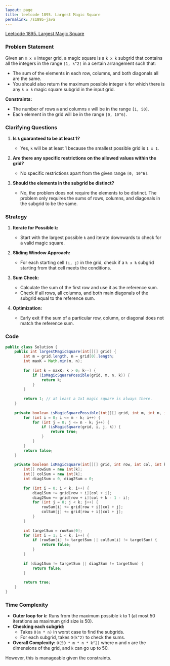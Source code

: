```yaml
---
layout: page
title: leetcode 1895. Largest Magic Square
permalink: /s1895-java
---
```

[Leetcode 1895. Largest Magic Square](https://algoadvance.github.io/algoadvance/l1895)
### Problem Statement

Given an `m x n` integer grid, a magic square is a `k x k` subgrid that contains all the integers in the range `[1, k^2]` in a certain arrangement such that:

- The sum of the elements in each row, columns, and both diagonals all are the same.
- You should also return the maximum possible integer `k` for which there is any `k x k` magic square subgrid in the input grid.

**Constraints:**
- The number of rows `m` and columns `n` will be in the range `[1, 50]`.
- Each element in the grid will be in the range `[0, 10^6]`.

### Clarifying Questions
1. **Is `k` guaranteed to be at least 1?**
   - Yes, `k` will be at least 1 because the smallest possible grid is `1 x 1`.

2. **Are there any specific restrictions on the allowed values within the grid?**
   - No specific restrictions apart from the given range `[0, 10^6]`.

3. **Should the elements in the subgrid be distinct?**
   - No, the problem does not require the elements to be distinct. The problem only requires the sums of rows, columns, and diagonals in the subgrid to be the same.

### Strategy
1. **Iterate for Possible `k`:**
   - Start with the largest possible `k` and iterate downwards to check for a valid magic square.
   
2. **Sliding Window Approach:**
   - For each starting cell `(i, j)` in the grid, check if a `k x k` subgrid starting from that cell meets the conditions.
   
3. **Sum Check:**
   - Calculate the sum of the first row and use it as the reference sum.
   - Check if all rows, all columns, and both main diagonals of the subgrid equal to the reference sum.

4. **Optimization:**
   - Early exit if the sum of a particular row, column, or diagonal does not match the reference sum.

### Code

```java
public class Solution {
    public int largestMagicSquare(int[][] grid) {
        int m = grid.length, n = grid[0].length;
        int maxK = Math.min(m, n);
        
        for (int k = maxK; k > 0; k--) {
            if (isMagicSquarePossible(grid, m, n, k)) {
                return k;
            }
        }
        
        return 1; // at least a 1x1 magic square is always there.
    }
    
    private boolean isMagicSquarePossible(int[][] grid, int m, int n, int k) {
        for (int i = 0; i <= m - k; i++) {
            for (int j = 0; j <= n - k; j++) {
                if (isMagicSquare(grid, i, j, k)) {
                    return true;
                }
            }
        }
        return false;
    }
    
    private boolean isMagicSquare(int[][] grid, int row, int col, int k) {
        int[] rowSum = new int[k];
        int[] colSum = new int[k];
        int diag1Sum = 0, diag2Sum = 0;
        
        for (int i = 0; i < k; i++) {
            diag1Sum += grid[row + i][col + i];
            diag2Sum += grid[row + i][col + k - 1 - i];
            for (int j = 0; j < k; j++) {
                rowSum[i] += grid[row + i][col + j];
                colSum[j] += grid[row + i][col + j];
            }
        }
        
        int targetSum = rowSum[0];
        for (int i = 1; i < k; i++) {
            if (rowSum[i] != targetSum || colSum[i] != targetSum) {
                return false;
            }
        }
        
        if (diag1Sum != targetSum || diag2Sum != targetSum) {
            return false;
        }
        
        return true;
    }
}
```

### Time Complexity
- **Outer loop for `k`:** Runs from the maximum possible `k` to 1 (at most 50 iterations as maximum grid size is 50).
- **Checking each subgrid:** 
  - Takes `O(m * n)` in worst case to find the subgrids.
  - For each subgrid, takes `O(k^2)` to check the sums.
- **Overall Complexity:** `O(50 * m * n * k^2)` where `m` and `n` are the dimensions of the grid, and `k` can go up to 50.

However, this is manageable given the constraints.